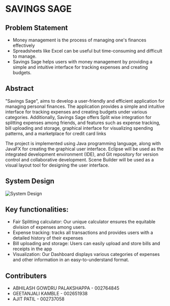 # SAVINGS SAGE

## Problem Statement
- Money management is the process of managing one's finances effectively
- Spreadsheets like Excel can be useful but time-consuming and difficult to manage.
- Savings Sage helps users with money management by providing a simple and intuitive interface for tracking expenses and creating budgets.

## Abstract

"Savings Sage", aims to develop a user-friendly and efficient application for managing personal finances. The application provides a simple and intuitive interface for tracking expenses and creating budgets under various categories. Additionally, Savings Sage offers Split wise integration for splitting expenses among friends, and features such as expense tracking, bill uploading and storage, graphical interface for visualizing spending patterns, and a marketplace for credit card links

The project is implemented using Java programming language, along with JavaFX for creating the graphical user interface. Eclipse will be used as the integrated development environment (IDE), and Git repository for version control and collaborative development. Scene Builder will be used as a visual layout tool for designing the user interface. 

## System Design

![System Design](https://user-images.githubusercontent.com/71171604/232916367-502636d1-95a7-474c-b227-8b49b7712d96.jpeg)

## Key functionalities:

-  Fair Splitting calculator: Our unique calculator ensures the equitable division of expenses among users.
-  Expense tracking: tracks all transactions and provides users with a detailed history of their expenses
-  Bill uploading and storage: Users can easily upload and store bills and receipts in the app
-  Visualization: Our Dashboard displays various categories of expenses and other information in an easy-to-understand format.

## Contributers
- ABHILASH GOWDRU PALAKSHAPPA - 002764845
- GEETANJALI KAMBLE - 002651938
- AJIT PATIL  - 002737058

